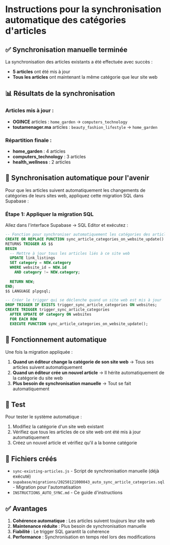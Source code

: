 # Instructions pour la synchronisation automatique des catégories d'articles

## ✅ Synchronisation manuelle terminée

La synchronisation des articles existants a été effectuée avec succès :
- **5 articles** ont été mis à jour
- **Tous les articles** ont maintenant la même catégorie que leur site web

## 📊 Résultats de la synchronisation

### Articles mis à jour :
- **OGINCE** articles : `home_garden` → `computers_technology`
- **toutamenager.ma** articles : `beauty_fashion_lifestyle` → `home_garden`

### Répartition finale :
- **home_garden** : 4 articles
- **computers_technology** : 3 articles  
- **health_wellness** : 2 articles

## 🔄 Synchronisation automatique pour l'avenir

Pour que les articles suivent automatiquement les changements de catégories de leurs sites web, appliquez cette migration SQL dans Supabase :

### Étape 1: Appliquer la migration SQL
Allez dans l'interface Supabase → SQL Editor et exécutez :

```sql
-- Fonction pour synchroniser automatiquement les catégories des articles
CREATE OR REPLACE FUNCTION sync_article_categories_on_website_update()
RETURNS TRIGGER AS $$
BEGIN
  -- Mettre à jour tous les articles liés à ce site web
  UPDATE link_listings 
  SET category = NEW.category
  WHERE website_id = NEW.id 
    AND category != NEW.category;
  
  RETURN NEW;
END;
$$ LANGUAGE plpgsql;

-- Créer le trigger qui se déclenche quand un site web est mis à jour
DROP TRIGGER IF EXISTS trigger_sync_article_categories ON websites;
CREATE TRIGGER trigger_sync_article_categories
  AFTER UPDATE OF category ON websites
  FOR EACH ROW
  EXECUTE FUNCTION sync_article_categories_on_website_update();
```

## 🎯 Fonctionnement automatique

Une fois la migration appliquée :

1. **Quand un éditeur change la catégorie de son site web** → Tous ses articles suivent automatiquement
2. **Quand un éditeur crée un nouvel article** → Il hérite automatiquement de la catégorie du site web
3. **Plus besoin de synchronisation manuelle** → Tout se fait automatiquement

## 🧪 Test

Pour tester le système automatique :

1. Modifiez la catégorie d'un site web existant
2. Vérifiez que tous les articles de ce site web ont été mis à jour automatiquement
3. Créez un nouvel article et vérifiez qu'il a la bonne catégorie

## 📁 Fichiers créés

- `sync-existing-articles.js` - Script de synchronisation manuelle (déjà exécuté)
- `supabase/migrations/20250121000043_auto_sync_article_categories.sql` - Migration pour l'automatisation
- `INSTRUCTIONS_AUTO_SYNC.md` - Ce guide d'instructions

## ✅ Avantages

1. **Cohérence automatique** : Les articles suivent toujours leur site web
2. **Maintenance réduite** : Plus besoin de synchronisation manuelle
3. **Fiabilité** : Le trigger SQL garantit la cohérence
4. **Performance** : Synchronisation en temps réel lors des modifications
